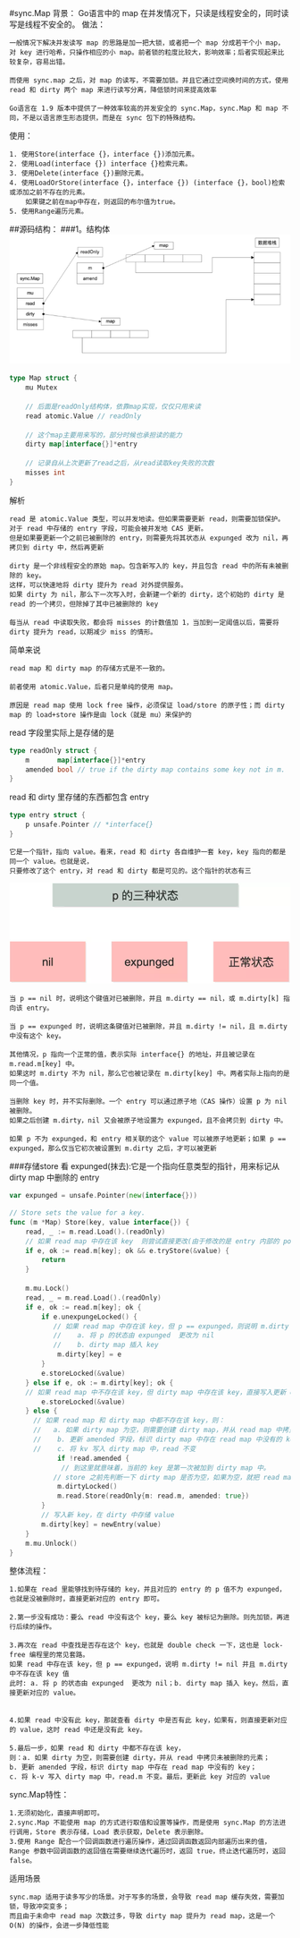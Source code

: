 #sync.Map
背景：
	Go语言中的 map 在并发情况下，只读是线程安全的，同时读写是线程不安全的。
做法：

    一般情况下解决并发读写 map 的思路是加一把大锁，或者把一个 map 分成若干个小 map，对 key 进行哈希，只操作相应的小 map。前者锁的粒度比较大，影响效率；后者实现起来比较复杂，容易出错。
    
    而使用 sync.map 之后，对 map 的读写，不需要加锁。并且它通过空间换时间的方式，使用 read 和 dirty 两个 map 来进行读写分离，降低锁时间来提高效率
    
	Go语言在 1.9 版本中提供了一种效率较高的并发安全的 sync.Map，sync.Map 和 map 不同，不是以语言原生形态提供，而是在 sync 包下的特殊结构。
使用：

	1. 使用Store(interface {}，interface {})添加元素。
	2. 使用Load(interface {}) interface {}检索元素。
	3. 使用Delete(interface {})删除元素。
	4. 使用LoadOrStore(interface {}，interface {}) (interface {}，bool)检索或添加之前不存在的元素。
		如果键之前在map中存在，则返回的布尔值为true。
	5. 使用Range遍历元素。	
##源码结构：
###1。结构体
![](sync_nmap_structure.png)
```go
type Map struct {
    mu Mutex

  	// 后面是readOnly结构体，依靠map实现，仅仅只用来读
    read atomic.Value // readOnly

    // 这个map主要用来写的，部分时候也承担读的能力
    dirty map[interface{}]*entry

    // 记录自从上次更新了read之后，从read读取key失败的次数
    misses int
}
```
解析

    read 是 atomic.Value 类型，可以并发地读。但如果需要更新 read，则需要加锁保护。
    对于 read 中存储的 entry 字段，可能会被并发地 CAS 更新。
    但是如果要更新一个之前已被删除的 entry，则需要先将其状态从 expunged 改为 nil，再拷贝到 dirty 中，然后再更新
    
    dirty 是一个非线程安全的原始 map。包含新写入的 key，并且包含 read 中的所有未被删除的 key。
    这样，可以快速地将 dirty 提升为 read 对外提供服务。
    如果 dirty 为 nil，那么下一次写入时，会新建一个新的 dirty，这个初始的 dirty 是 read 的一个拷贝，但除掉了其中已被删除的 key
    
    每当从 read 中读取失败，都会将 misses 的计数值加 1，当加到一定阈值以后，需要将 dirty 提升为 read，以期减少 miss 的情形。
简单来说

    read map 和 dirty map 的存储方式是不一致的。
    
    前者使用 atomic.Value，后者只是单纯的使用 map。
    
    原因是 read map 使用 lock free 操作，必须保证 load/store 的原子性；而 dirty map 的 load+store 操作是由 lock（就是 mu）来保护的
read 字段里实际上是存储的是
```go
type readOnly struct {
	m       map[interface{}]*entry
	amended bool // true if the dirty map contains some key not in m.
}
```
read 和 dirty 里存储的东西都包含 entry
```go
type entry struct {
	p unsafe.Pointer // *interface{}
}
```
    它是一个指针，指向 value。看来，read 和 dirty 各自维护一套 key，key 指向的都是同一个 value。也就是说，
    只要修改了这个 entry，对 read 和 dirty 都是可见的。这个指针的状态有三
![](.sync_map_images/entry_p_status.png)

    当 p == nil 时，说明这个键值对已被删除，并且 m.dirty == nil，或 m.dirty[k] 指向该 entry。
    
    当 p == expunged 时，说明这条键值对已被删除，并且 m.dirty != nil，且 m.dirty 中没有这个 key。
    
    其他情况，p 指向一个正常的值，表示实际 interface{} 的地址，并且被记录在 m.read.m[key] 中。
    如果这时 m.dirty 不为 nil，那么它也被记录在 m.dirty[key] 中。两者实际上指向的是同一个值。
    
    当删除 key 时，并不实际删除。一个 entry 可以通过原子地（CAS 操作）设置 p 为 nil 被删除。
    如果之后创建 m.dirty，nil 又会被原子地设置为 expunged，且不会拷贝到 dirty 中。
    
    如果 p 不为 expunged，和 entry 相关联的这个 value 可以被原子地更新；如果 p == expunged，那么仅当它初次被设置到 m.dirty 之后，才可以被更新

###存储store
看 expunged(抹去):它是一个指向任意类型的指针，用来标记从 dirty map 中删除的 entry
```go
var expunged = unsafe.Pointer(new(interface{}))
```

```go
// Store sets the value for a key.
func (m *Map) Store(key, value interface{}) {
	read, _ := m.read.Load().(readOnly)
    // 如果 read map 中存在该 key  则尝试直接更改(由于修改的是 entry 内部的 pointer，因此 dirty map 也可见)
	if e, ok := read.m[key]; ok && e.tryStore(&value) {
		return
	}

	m.mu.Lock()
	read, _ = m.read.Load().(readOnly)
	if e, ok := read.m[key]; ok {
		if e.unexpungeLocked() {
           // 如果 read map 中存在该 key，但 p == expunged，则说明 m.dirty != nil 并且 m.dirty 中不存在该 key 值 此时:
           //    a. 将 p 的状态由 expunged  更改为 nil
           //    b. dirty map 插入 key
			m.dirty[key] = e
		}
		e.storeLocked(&value)
	} else if e, ok := m.dirty[key]; ok {
    // 如果 read map 中不存在该 key，但 dirty map 中存在该 key，直接写入更新 entry(read map 中仍然没有这个 key)
		e.storeLocked(&value)
	} else {
      // 如果 read map 和 dirty map 中都不存在该 key，则：
      //   a. 如果 dirty map 为空，则需要创建 dirty map，并从 read map 中拷贝未删除的元素到新创建的 dirty map
      //    b. 更新 amended 字段，标识 dirty map 中存在 read map 中没有的 key
      //    c. 将 kv 写入 dirty map 中，read 不变
            if !read.amended {
             // 到这里就意味着，当前的 key 是第一次被加到 dirty map 中。
           // store 之前先判断一下 dirty map 是否为空，如果为空，就把 read map 浅拷贝一次
			m.dirtyLocked()
			m.read.Store(readOnly{m: read.m, amended: true})
		}
        // 写入新 key，在 dirty 中存储 value
		m.dirty[key] = newEntry(value)
	}
	m.mu.Unlock()
}
```
整体流程：

    1.如果在 read 里能够找到待存储的 key，并且对应的 entry 的 p 值不为 expunged，也就是没被删除时，直接更新对应的 entry 即可。
    
    2.第一步没有成功：要么 read 中没有这个 key，要么 key 被标记为删除。则先加锁，再进行后续的操作。
    
    3.再次在 read 中查找是否存在这个 key，也就是 double check 一下，这也是 lock-free 编程里的常见套路。
    如果 read 中存在该 key，但 p == expunged，说明 m.dirty != nil 并且 m.dirty 中不存在该 key 值
    此时: a. 将 p 的状态由 expunged  更改为 nil；b. dirty map 插入 key。然后，直接更新对应的 value。
    
    
    4.如果 read 中没有此 key，那就查看 dirty 中是否有此 key，如果有，则直接更新对应的 value，这时 read 中还是没有此 key。
    
    5.最后一步，如果 read 和 dirty 中都不存在该 key，
    则：a. 如果 dirty 为空，则需要创建 dirty，并从 read 中拷贝未被删除的元素；
    b. 更新 amended 字段，标识 dirty map 中存在 read map 中没有的 key；
    c. 将 k-v 写入 dirty map 中，read.m 不变。最后，更新此 key 对应的 value
sync.Map特性：

	1.无须初始化，直接声明即可。
	2.sync.Map 不能使用 map 的方式进行取值和设置等操作，而是使用 sync.Map 的方法进行调用，Store 表示存储，Load 表示获取，Delete 表示删除。
	3.使用 Range 配合一个回调函数进行遍历操作，通过回调函数返回内部遍历出来的值，Range 参数中回调函数的返回值在需要继续迭代遍历时，返回 true，终止迭代遍历时，返回 false。

适用场景

    sync.map 适用于读多写少的场景。对于写多的场景，会导致 read map 缓存失效，需要加锁，导致冲突变多；
    而且由于未命中 read map 次数过多，导致 dirty map 提升为 read map，这是一个 O(N) 的操作，会进一步降低性能
